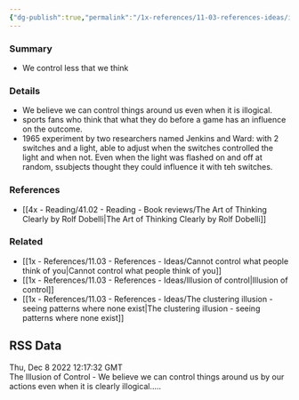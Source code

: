 ```yaml
---
{"dg-publish":true,"permalink":"/1x-references/11-03-references-ideas/illusion-of-control/"}
---
```



### Summary
- We control less that we think

### Details
- We believe we can control things around us even when it is illogical.
- sports fans who think that what they do before a game has an influence on the outcome.
- 1965 experiment by two researchers named Jenkins and Ward: with 2 switches and a light, able to adjust when the switches controlled the light and when not. Even when the light was flashed on and off at random, ssubjects thought they could influence it with teh switches.

### References
- [[4x - Reading/41.02 - Reading - Book reviews/The Art of Thinking Clearly by Rolf Dobelli\|The Art of Thinking Clearly by Rolf Dobelli]]
### Related
- [[1x - References/11.03 - References - Ideas/Cannot control what people think of you\|Cannot control what people think of you]]
- [[1x - References/11.03 - References - Ideas/Illusion of control\|Illusion of control]]
- [[1x - References/11.03 - References - Ideas/The clustering illusion - seeing patterns where none exist\|The clustering illusion - seeing patterns where none exist]]

## RSS Data
<div class='date'>Thu, Dec 8 2022 12:17:32 GMT</div>
<div class='description'>The Illusion of Control - We believe we can control things around us by our actions even when it is clearly illogical.....</div>